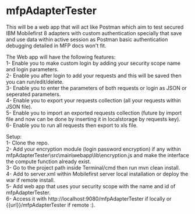 # mfpAdapterTester
This will be a web app that will act like Postman which aim to test secured IBM Mobilefirst 8 adapters with custom authentication specially that save and use data within active session as Postman basic authentication debugging detailed in MFP docs won't fit.

The Web app will have the following features:<br />
1- Enable you to make custom login by adding your security scope name and login parameters.<br />
2- Enable you after login to add your requests and this will be saved then you can run/edit/delete.<br />
3- Enable you to enter the parameters of both requests or login as JSON or seperated parameters.<br />
4- Enable you to export your requests collection (all your requests within JSON file).<br />
5- Enable you to import an exported requests collection (future by import file and now can be done by inserting it in localstorage by requests key).<br />
6- Enable you to run all requests then export to xls file.<br />

Setup:<br />
1- Clone the repo.<br />
2- Add your encryption module (login password encryption) if any within mfpAdapterTester\src\main\webapp\lib\encryption.js and make the interface the compute function already exist.<br />
3- Go to the project path inside Terminal/cmd then run mvn clean install.<br />
4- Add <application name="mfpAdapterTester" location="{{Path}}\mfpAdapterTester\target\mfpAdapterTester.war" type="war"></application> to server.xml within Mobilefirst server local installation or deploy the war if remote install.<br />
5- Add web app that uses your security scope with the name and id of mfpAdapterTester.<br />
6- Access it with http://localhost:9080/mfpAdapterTester if locally or {{url}}/mfpAdapterTester if remote :).<br />
